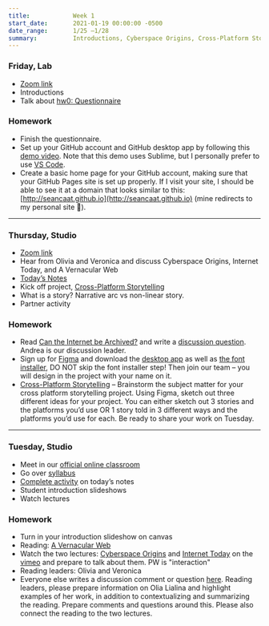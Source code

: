 ```yaml
---
title:            Week 1
start_date:       2021-01-19 00:00:00 -0500
date_range:       1/25 –1/28
summary:          Introductions, Cyberspace Origins, Cross-Platform Storytelling, Glitch
---
```


### Friday, Lab
- [Zoom link](https://NewSchool.zoom.us/my/catangui)
- Introductions
- Talk about [hw0: Questionnaire](https://www.dropbox.com/scl/fi/quv2xtqqfvwbnkgcz930c/Core-Interaction_-Lab-—-hw0.paper?dl=0&rlkey=8qh3d77o2er4f54f8keb74axd)

### Homework
- Finish the questionnaire.
- Set up your GitHub account and GitHub desktop app by following this [demo video](https://vimeo.com/showcase/8025633/video/502734712). Note that this demo uses Sublime, but I personally prefer to use [VS Code](https://code.visualstudio.com).
- Create a basic home page for your GitHub account, making sure that your GitHub Pages site is set up properly. If I visit your site, I should be able to see it at a domain that looks similar to this: [http://seancaat.github.io](http://seancaat.github.io) (mine redirects to my personal site 🙂).

---

### Thursday, Studio

- [Zoom link](https://newschool.zoom.us/my/nikafisher)
- Hear from Olivia and Veronica and discuss Cyberspace Origins, Internet Today, and A Vernacular Web
- [Today&rsquo;s Notes](https://paper.dropbox.com/doc/S22-CI2-Week-1-Class-2-Cross-platform-Storytelling--BazKAWPkjjE_8RPJeIkwwWAUAQ-FdElwHEycIGcagriXUMiL)
- Kick off project, [Cross-Platform Storytelling](../projects/1-cross-platform-storytelling)
- What is a story? Narrative arc vs non-linear story.
- Partner activity

### Homework
- Read [Can the Internet be Archived?](https://www.newyorker.com/magazine/2015/01/26/cobweb) and write a [discussion question](https://paper.dropbox.com/doc/Parsons-Core-Interaction-S22-Reading-Reflections--BawQi2PUxRhaCPrOCIxTJRx_AQ-xcAaUIV4Syfp3zmAR7IMi). Andrea is our discussion leader.
- Sign up for [Figma](https://www.figma.com/) and download the [desktop app](https://www.figma.com/downloads/) as well as [the font installer](https://www.figma.com/downloads/), DO NOT skip the font installer step! Then join our team – you will design in the project with your name on it.
- [Cross-Platform Storytelling](../projects/1-cross-platform-storytelling)
– Brainstorm the subject matter for your cross platform storytelling project. Using Figma, sketch out three different ideas for your project. You can either sketch out 3 stories and the platforms you’d use OR 1 story told in 3 different ways and the platforms you’d use for each. Be ready to share your work on Tuesday.

---


### Tuesday, Studio

- Meet in our [official online classroom](https://newschool.zoom.us/my/nikafisher)
- Go over [syllabus](https://docs.google.com/document/d/17VGlywfjM_YJGT5QnM5yqkK9tWmDQyQZ0JtRJVrVqO0/edit?usp=sharing)
- [Complete activity](https://paper.dropbox.com/doc/Parsons-Core-Interaction-S22-Tuesday-0125--Baos7UH8ZX7ycMa015vZvr4BAQ-27uvegqbM0HpwOhWHvqTW) on today&rsquo;s notes
- Student introduction slideshows
- Watch lectures

### Homework
- Turn in your introduction slideshow on canvas
- Reading: [A Vernacular Web](http://art.teleportacia.org/observation/vernacular/)
- Watch the two lectures: [Cyberspace Origins](https://vimeo.com/501962625) and [Internet Today](https://vimeo.com/502002510) on the [vimeo](https://vimeo.com/showcase/8025633) and prepare to talk about them. PW is "interaction"
- Reading leaders: Olivia and Veronica
- Everyone else writes a discussion comment or question [here](https://paper.dropbox.com/doc/Parsons-Core-Interaction-S22-Reading-Reflections--BaiIPkMqvKsKr~MH8d2IVCvzAQ-xcAaUIV4Syfp3zmAR7IMi). Reading leaders, please prepare information on Olia Lialina and highlight examples of her work, in addition to contextualizing and summarizing the reading. Prepare comments and questions around this. Please also connect the reading to the two lectures.
